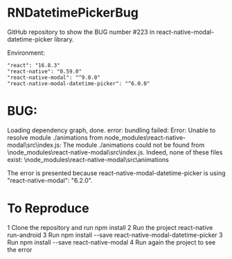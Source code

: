 # RNDatetimePickerBug
GitHub repository to show the BUG number #223 in react-native-modal-datetime-picker library.

Environment:

    "react": "16.8.3"
    "react-native": "0.59.0"
    "react-native-modal": "^9.0.0"
    "react-native-modal-datetime-picker": "^6.0.0"


# BUG:
  Loading dependency graph, done.
  error: bundling failed: Error: Unable to resolve module ./animations from node_modules\react-native-modal\src\index.js: The module ./animations could not be found from \node_modules\react-native-modal\src\index.js. Indeed, none of these files exist: \node_modules\react-native-modal\src\animations

The error is presented because react-native-modal-datetime-picker is using "react-native-modal": "6.2.0".

# To Reproduce
1 Clone the repository and run npm install
2 Run the project react-native run-android
3 Run npm install  --save react-native-modal-datetime-picker
3 Run npm install  --save react-native-modal
4 Run again the project to see the error
